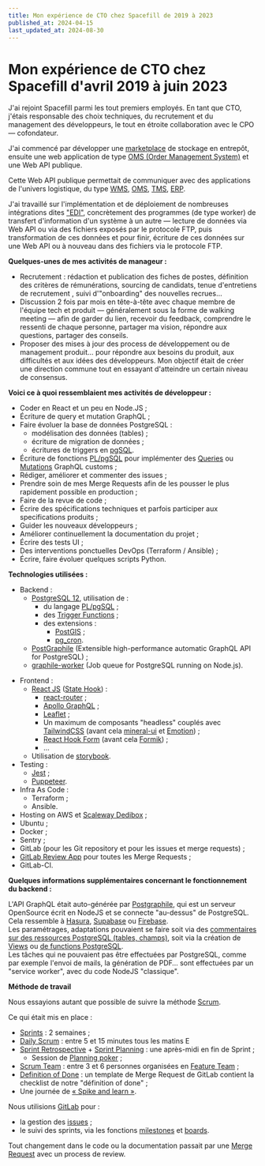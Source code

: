 ```yaml
---
title: Mon expérience de CTO chez Spacefill de 2019 à 2023
published_at: 2024-04-15
last_updated_at: 2024-08-30
---
```

# Mon expérience de CTO chez Spacefill d'avril 2019 à juin 2023

J'ai rejoint Spacefill parmi les tout premiers employés. En tant que CTO, j'étais responsable des choix techniques, du recrutement et du management des développeurs, le tout en étroite collaboration avec le CPO — cofondateur.

J'ai commencé par développer une [marketplace](https://en.wikipedia.org/wiki/Online_marketplace) de stockage en entrepôt, ensuite une web application de type [OMS (Order Management System)](https://en.wikipedia.org/wiki/Order_management_system) et une Web API publique.

Cette Web API publique permettait de communiquer avec des applications de l'univers logistique, du type [WMS](https://en.wikipedia.org/wiki/Warehouse_management_system), [OMS](https://en.wikipedia.org/wiki/Order_management_system),
[TMS](https://en.wikipedia.org/wiki/Transportation_management_system), [ERP](https://en.wikipedia.org/wiki/Enterprise_resource_planning).

J'ai travaillé sur l'implémentation et de déploiement de nombreuses intégrations dites ["EDI"](https://en.wikipedia.org/wiki/Electronic_data_interchange), concrètement des programmes (de type worker) de transfert d'information d'un système à un autre — lecture de données via Web API ou via des fichiers exposés par le protocole FTP, puis transformation de ces données et pour finir, écriture de ces données sur une Web API ou à nouveau dans des fichiers via le protocole FTP.

**Quelques-unes de mes activités de manageur :**

* Recrutement : rédaction et publication des fiches de postes, définition des critères de rémunérations,
  sourcing de candidats, tenue d'entretiens de recrutement , suivi d'"onboarding" des nouvelles recrues…
* Discussion 2 fois par mois en tête-à-tête avec chaque membre de l'équipe tech et produit — généralement
  sous la forme de walking meeting — afin de garder du lien, recevoir du feedback, comprendre le ressenti
  de chaque personne, partager ma vision, répondre aux questions, partager des conseils.
* Proposer des mises à jour des process de développement ou de management produit… pour répondre aux
  besoins du produit, aux difficultés et aux idées des développeurs. Mon objectif était de créer une
  direction commune tout en essayant d'atteindre un certain niveau de consensus.

**Voici ce à quoi ressemblaient mes activités de développeur :**

* Coder en React et un peu en Node.JS ;
* Écriture de query et mutation GraphQL ;
* Faire évoluer la base de données PostgreSQL :
  * modélisation des données (tables) ;
  * écriture de migration de données ;
  * écritures de triggers en [pgSQL](https://fr.wikipedia.org/wiki/PL/pgSQL).
* Écriture de fonctions [PL/pgSQL](https://fr.wikipedia.org/wiki/PL/pgSQL) pour implémenter des [Queries](https://www.graphile.org/postgraphile/custom-queries)
  ou [Mutations](https://www.graphile.org/postgraphile/custom-mutations/) GraphQL customs ;
* Rédiger, améliorer et commenter des issues ;
* Prendre soin de mes Merge Requests afin de les pousser le plus rapidement possible en production ;
* Faire de la revue de code ;
* Écrire des spécifications techniques et parfois participer aux specifications produits ;
* Guider les nouveaux développeurs ;
* Améliorer continuellement la documentation du projet ;
* Écrire des tests UI ;
* Des interventions ponctuelles DevOps (Terraform / Ansible) ;
* Écrire, faire évoluer quelques scripts Python.

**Technologies utilisées :**

* Backend :
  * [PostgreSQL 12](https://en.wikipedia.org/wiki/PostgreSQL), utilisation de :
    * du langage [PL/pgSQL](https://www.postgresql.org/docs/12/plpgsql.html) ;
    * des [Trigger Functions](https://www.postgresql.org/docs/12/plpgsql-trigger.html) ;
    * des extensions :
      * [PostGIS](https://postgis.net/) ;
      * [pg_cron](https://github.com/citusdata/pg_cron).
  - [PostGraphile](https://www.graphile.org/postgraphile/) (Extensible high-performance automatic GraphQL API for PostgreSQL) ;
  - [graphile-worker](https://github.com/graphile/worker) (Job queue for PostgreSQL running on Node.js).
- Frontend :
  - [React JS](https://reactjs.org/) ([State Hook](https://reactjs.org/docs/hooks-overview.html#state-hook)) :
    - [react-router](https://github.com/ReactTraining/react-router) ;
    - [Apollo GraphQL](https://github.com/apollographql) ;
    - [Leaflet](https://leafletjs.com) ;
    - Un maximum de composants "headless" couplés avec [TailwindCSS](https://tailwindcss.com) (avant cela [mineral-ui](https://github.com/mineral-ui/mineral-ui) et [Emotion](https://github.com/emotion-js/emotion)) ;
    - [React Hook Form](https://react-hook-form.com) (avant cela [Formik](https://formik.org)) ;
    - ...
  - Utilisation de [storybook](https://github.com/storybookjs/storybook).
- Testing :
  - [Jest](https://github.com/facebook/jest) ;
  - [Puppeteer](https://github.com/GoogleChrome/puppeteer).
- Infra As Code :
  - Terraform ;
  - Ansible.
- Hosting on AWS et [Scaleway Dedibox](https://www.scaleway.com/en/dedibox/) ;
- Ubuntu ;
- Docker ;
- Sentry ;
- GitLab (pour les Git repository et pour les issues et merge requests) ;
- [GitLab Review App](https://docs.gitlab.com/ce/ci/review_apps/) pour toutes les Merge Requests ;
- GitLab-CI.

**Quelques informations supplémentaires concernant le fonctionnement du backend :**

L'API GraphQL était auto-générée par [Postgraphile](https://www.graphile.org/postgraphile/), qui est un serveur OpenSource écrit en NodeJS et se connecte "au-dessus" de PostgreSQL.  
Cela ressemble à [Hasura](https://hasura.io/), [Supabase](https://supabase.io/) ou [Firebase](https://en.m.wikipedia.org/wiki/Firebase).  
Les paramétrages, adaptations pouvaient se faire soit via des [commentaires sur des ressources PostgreSQL (tables, champs)](https://www.graphile.org/postgraphile/smart-comments/#gatsby-focus-wrapper), soit via la création de [Views](https://www.graphile.org/postgraphile/views/) ou [de functions PostgreSQL](https://www.graphile.org/postgraphile/functions/).  
Les tâches qui ne pouvaient pas être effectuées par PostgreSQL, comme par exemple l'envoi de mails, la génération de PDF… sont effectuées par un "service worker", avec du code NodeJS "classique".

**Méthode de travail**

Nous essayions autant que possible de suivre la méthode [Scrum](https://www.scrumguides.org/scrum-guide.html).

Ce qui était mis en place :

- [Sprints](https://www.scrumguides.org/scrum-guide.html#the-sprint) : 2 semaines ;
- [Daily Scrum](https://www.scrumguides.org/scrum-guide.html#daily-scrum) : entre 5 et 15 minutes tous les matins E
- [Sprint Retrospective](https://www.scrumguides.org/scrum-guide.html#sprint-retrospective) + [Sprint Planning](https://www.scrumguides.org/scrum-guide.html#sprint-planning) : une après-midi en fin de Sprint ;
  - Session de [Planning poker](https://fr.wikipedia.org/wiki/Planning_poker) ;
- [Scrum Team](https://www.scrumguides.org/scrum-guide.html#scrum-team) : entre 3 et 6 personnes organisées en [Feature Team](https://www.scaledagileframework.com/features-and-components/) ;
- [Definition of Done](https://www.scrumguides.org/scrum-guide.html#increment) : un template de Merge Request de GitLab contient la checklist de notre "définition of done" ;
- Une journée de [« Spike and learn »](/fr/posts/2024-04-06_spike-and-learn-day/).

Nous utilisions [GitLab](https://fr.wikipedia.org/wiki/GitLab) pour :

- la gestion des [issues](https://docs.gitlab.com/ee/user/project/issues/) ;
- le suivi des sprints, via les fonctions [milestones](https://docs.gitlab.com/ee/user/project/milestones/) et [boards](https://docs.gitlab.com/ee/user/project/issue_board.html#issue-boards).

Tout changement dans le code ou la documentation passait par une [Merge Request](https://docs.gitlab.com/ee/user/project/merge_requests/index.html#merge-requests) avec un process de review.
